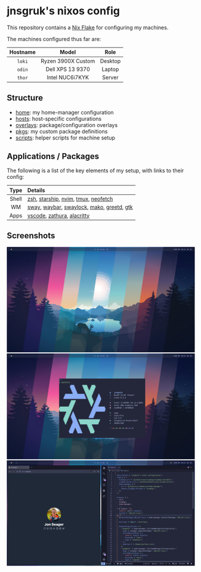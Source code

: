 # jnsgruk's nixos config

This repository contains a [Nix Flake](https://nixos.wiki/wiki/Flakes) for configuring my machines.

The machines configured thus far are:

| Hostname |       Model        |  Role   |
| :------: | :----------------: | :-----: |
|  `loki`  | Ryzen 3900X Custom | Desktop |
|  `odin`  |  Dell XPS 13 9370  | Laptop  |
|  `thor`  |  Intel NUC6i7KYK   | Server  |

## Structure

- [home]: my home-manager configuration
- [hosts]: host-specific configurations
- [overlays]: package/configuration overlays
- [pkgs]: my custom package definitions
- [scripts]: helper scripts for machine setup

[home]: ./home
[hosts]: ./hosts
[overlays]: ./overlays
[pkgs]: ./pkgs
[scripts]: ./scripts

## Applications / Packages

The following is a list of the key elements of my setup, with links to their config:

| Type  | Details                                               |
| :---: | :---------------------------------------------------- |
| Shell | [zsh], [starship], [nvim], [tmux], [neofetch]         |
|  WM   | [sway], [waybar], [swaylock], [mako], [greetd], [gtk] |
| Apps  | [vscode], [zathura], [alacritty]                      |

[alacritty]: ./home/common/optional/desktop/alacritty.nix
[greetd]: ./hosts/common/optional/greetd.nix
[gtk]: ./home/common/optional/desktop/gtk.nix
[mako]: ./home/common/optional/sway/mako.nix
[neofetch]: ./home/common/optional/desktop/neofetch/default.nix
[nvim]: ./home/common/global/vim/default.nix
[starship]: ./home/common/global/shell/starship.nix
[sway]: ./home/common/optional/sway/default.nix
[swaylock]: ./home/common/optional/sway/swaylock.nix
[tmux]: ./home/common/global/shell/tmux.nix
[vscode]: ./home/common/optional/desktop/vscode.nix
[zathura]: ./home/common/optional/desktop/zathura.nix
[waybar]: ./home/common/optional/sway/waybar.nix
[zsh]: ./home/common/global/shell/zsh.nix

## Screenshots

![clean](.github/screenshots/screen_clean.png)
![neofetch](.github/screenshots/screen_neofetch.png)
![dirty](.github/screenshots/screen_dirty.png)
